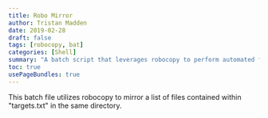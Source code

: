 ```yaml
---
title: Robo Mirror
author: Tristan Madden
date: 2019-02-28
draft: false
tags: [robocopy, bat]
categories: [Shell]
summary: "A batch script that leverages robocopy to perform automated file mirroring based on a predefined list of target paths."
toc: true
usePageBundles: true
---
```


This batch file utilizes robocopy to mirror a list of files contained within "targets.txt" in the same directory. 

<script src="https://gist.github.com/Trimad/3be939bc60c6eae1ffd99e4e1032e743.js"></script>